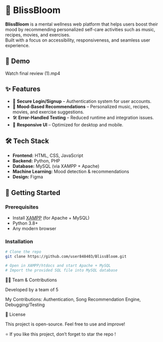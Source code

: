 # 🌸 BlissBloom

**BlissBloom** is a mental wellness web platform that helps users boost their mood by recommending personalized self-care activities such as music, recipes, movies, and exercises.  
Built with a focus on accessibility, responsiveness, and seamless user experience.



## 🎥 Demo
Watch final review (1).mp4 


## ✨ Features
- 🔐 **Secure Login/Signup** – Authentication system for user accounts.  
- 🎵 **Mood-Based Recommendations** – Personalized music, recipes, movies, and exercise suggestions.  
- 🛠️ **Error-Handled Testing** – Reduced runtime and integration issues.  
- 📱 **Responsive UI** – Optimized for desktop and mobile.  



## 🛠️ Tech Stack
- **Frontend:** HTML, CSS, JavaScript  
- **Backend:** Python, PHP  
- **Database:** MySQL (via XAMPP + Apache)  
- **Machine Learning:** Mood detection & recommendations  
- **Design:** Figma  



## 🚀 Getting Started

### Prerequisites
- Install [XAMPP](https://www.apachefriends.org/) (for Apache + MySQL)
- Python 3.8+  
- Any modern browser

### Installation
```bash
# Clone the repo
git clone https://github.com/user848403/BlissBloom.git

# Open in XAMPP/htdocs and start Apache + MySQL
# Import the provided SQL file into MySQL database

````
👩‍💻 Team & Contributions

Developed by a team of 5

My Contributions: Authentication, Song Recommendation Engine, Debugging/Testing

📝 License

This project is open-source. Feel free to use and improve!


⭐ If you like this project, don’t forget to star the repo !
